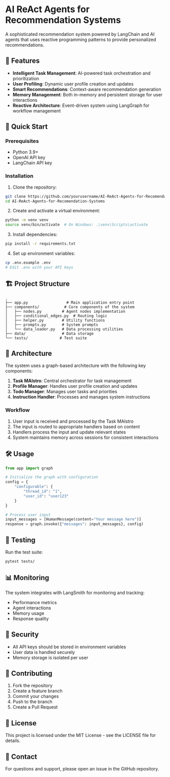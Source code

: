 # AI ReAct Agents for Recommendation Systems

A sophisticated recommendation system powered by LangChain and AI agents that uses reactive programming patterns to provide personalized recommendations.

## 🌟 Features

- **Intelligent Task Management**: AI-powered task orchestration and prioritization
- **User Profiling**: Dynamic user profile creation and updates
- **Smart Recommendations**: Context-aware recommendation generation
- **Memory Management**: Both in-memory and persistent storage for user interactions
- **Reactive Architecture**: Event-driven system using LangGraph for workflow management

## 🚀 Quick Start

### Prerequisites

- Python 3.9+
- OpenAI API key
- LangChain API key

### Installation

1. Clone the repository:
```bash
git clone https://github.com/yourusername/AI-ReAct-Agents-for-Recomendation-Systems.git
cd AI-ReAct-Agents-for-Recomendation-Systems
```

2. Create and activate a virtual environment:
```bash
python -m venv venv
source venv/bin/activate  # On Windows: .\venv\Scripts\activate
```

3. Install dependencies:
```bash
pip install -r requirements.txt
```

4. Set up environment variables:
```bash
cp .env.example .env
# Edit .env with your API keys
```

## 🏗️ Project Structure

```
.
├── app.py                 # Main application entry point
├── components/           # Core components of the system
│   ├── nodes.py         # Agent nodes implementation
│   ├── conditional_edges.py  # Routing logic
│   ├── helper.py        # Utility functions
│   ├── prompts.py       # System prompts
│   └── data_loader.py   # Data processing utilities
├── data/                # Data storage
└── tests/              # Test suite
```

## 🔧 Architecture

The system uses a graph-based architecture with the following key components:

1. **Task MAIstro**: Central orchestrator for task management
2. **Profile Manager**: Handles user profile creation and updates
3. **Todo Manager**: Manages user tasks and priorities
4. **Instruction Handler**: Processes and manages system instructions

### Workflow

1. User input is received and processed by the Task MAIstro
2. The input is routed to appropriate handlers based on content
3. Handlers process the input and update relevant states
4. System maintains memory across sessions for consistent interactions

## 🛠️ Usage

```python
from app import graph

# Initialize the graph with configuration
config = {
    "configurable": {
        "thread_id": "1",
        "user_id": "user123"
    }
}

# Process user input
input_messages = [HumanMessage(content="Your message here")]
response = graph.invoke({"messages": input_messages}, config)
```

## 🧪 Testing

Run the test suite:
```bash
pytest tests/
```

## 📊 Monitoring

The system integrates with LangSmith for monitoring and tracking:
- Performance metrics
- Agent interactions
- Memory usage
- Response quality

## 🔐 Security

- All API keys should be stored in environment variables
- User data is handled securely
- Memory storage is isolated per user

## 🤝 Contributing

1. Fork the repository
2. Create a feature branch
3. Commit your changes
4. Push to the branch
5. Create a Pull Request

## 📝 License

This project is licensed under the MIT License - see the LICENSE file for details.

## 📧 Contact

For questions and support, please open an issue in the GitHub repository.